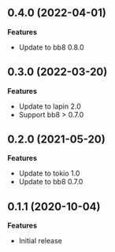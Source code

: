 ## 0.4.0 (2022-04-01)

**Features**

* Update to bb8 0.8.0

## 0.3.0 (2022-03-20)

**Features**

* Update to lapin 2.0
* Support bb8 > 0.7.0

## 0.2.0 (2021-05-20)

**Features**

* Update to tokio 1.0
* Update to bb8 0.7.0

## 0.1.1 (2020-10-04)

**Features**

* Initial release